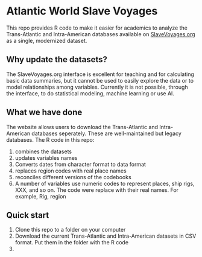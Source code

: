 # Atlantic World Slave Voyages

This repo provides R code to make it easier for academics to analyze the Trans-Atlantic and Intra-American databases available on [SlaveVoyages.org](https://www.slavevoyages.org) as a single, modernized dataset.

## Why update the datasets?

The SlaveVoyages.org interface is excellent for teaching and for calculating basic data summaries, but it cannot be used to easily explore the data or 
to model relationships among variables. Currently it is not possible, through the interface, to do statistical modeling, machine learning or use AI. 




## What we have done

The website allows users to download the Trans-Atlantic and Intra-American databases seperately. These are well-maintained but legacy databases.
The R code in this repo:

1. combines the datasets
2. updates variables names
3. Converts dates from character format to data format
4. replaces region codes with real place names
5. reconciles different versions of the codebooks
6. A number of variables use numeric codes to represent places, ship rigs, XXX, and so on. The code were replace with their real names.
For example, Rig, region

## Quick start

1. Clone this repo to a folder on your computer
2. Download the current Trans-Atlantic and Intra-American datasets in CSV format. Put them in the folder with the R code
3. 
